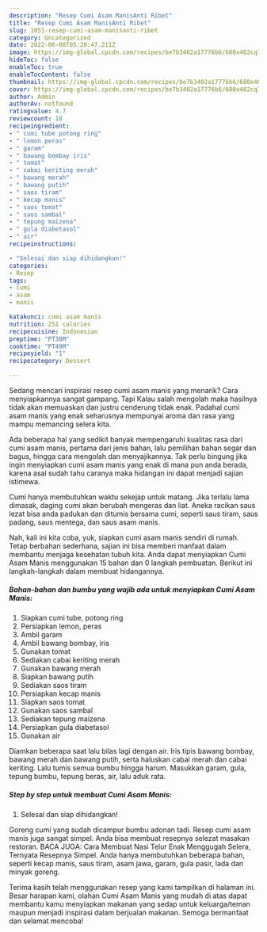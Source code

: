 ```yaml
---
description: "Resep Cumi Asam ManisAnti Ribet"
title: "Resep Cumi Asam ManisAnti Ribet"
slug: 1051-resep-cumi-asam-manisanti-ribet
category: Uncategorized
date: 2022-06-08T05:20:47.211Z
image: https://img-global.cpcdn.com/recipes/be7b3402a17776b6/680x482cq70/cumi-asam-manis-foto-resep-utama.jpg
hideToc: false
enableToc: true
enableTocContent: false
thumbnail: https://img-global.cpcdn.com/recipes/be7b3402a17776b6/680x482cq70/cumi-asam-manis-foto-resep-utama.jpg
cover: https://img-global.cpcdn.com/recipes/be7b3402a17776b6/680x482cq70/cumi-asam-manis-foto-resep-utama.jpg
author: Admin
authorAv: notfound
ratingvalue: 4.7
reviewcount: 18
recipeingredient:
- " cumi tube potong ring"
- " lemon peras"
- " garam"
- " bawang bombay iris"
- " tomat"
- " cabai keriting merah"
- " bawang merah"
- " bawang putih"
- " saos tiram"
- " kecap manis"
- " saos tomat"
- " saos sambal"
- " tepung maizena"
- " gula diabetasol"
- " air"
recipeinstructions:

- "Selesai dan siap dihidangkan!"
categories:
- Resep
tags:
- cumi
- asam
- manis

katakunci: cumi asam manis 
nutrition: 251 calories
recipecuisine: Indonesian
preptime: "PT38M"
cooktime: "PT49M"
recipeyield: "1"
recipecategory: Dessert

---
```



Sedang mencari inspirasi resep cumi asam manis yang menarik? Cara menyiapkannya sangat gampang. Tapi Kalau salah mengolah maka hasilnya tidak akan memuaskan dan justru cenderung tidak enak. Padahal cumi asam manis yang enak seharusnya mempunyai aroma dan rasa yang mampu memancing selera kita.


Ada beberapa hal yang sedikit banyak mempengaruhi kualitas rasa dari cumi asam manis, pertama dari jenis bahan, lalu pemilihan bahan segar dan bagus, hingga cara mengolah dan menyajikannya. Tak perlu bingung jika ingin menyiapkan cumi asam manis yang enak di mana pun anda berada, karena asal sudah tahu caranya maka hidangan ini dapat menjadi sajian istimewa.

Cumi hanya membutuhkan waktu sekejap untuk matang. Jika terlalu lama dimasak, daging cumi akan berubah mengeras dan liat. Aneka racikan saus lezat bisa anda padukan dan ditumis bersama cumi, seperti saus tiram, saus padang, saus mentega, dan saus asam manis.


Nah, kali ini kita coba, yuk, siapkan cumi asam manis sendiri di rumah. Tetap berbahan sederhana, sajian ini bisa memberi manfaat dalam membantu menjaga kesehatan tubuh kita. Anda dapat menyiapkan Cumi Asam Manis menggunakan 15 bahan dan 0 langkah pembuatan. Berikut ini langkah-langkah dalam membuat hidangannya.

<!--inarticleads1-->

##### Bahan-bahan dan bumbu yang wajib ada untuk menyiapkan Cumi Asam Manis:

1. Siapkan  cumi tube, potong ring
1. Persiapkan  lemon, peras
1. Ambil  garam
1. Ambil  bawang bombay, iris
1. Gunakan  tomat
1. Sediakan  cabai keriting merah
1. Gunakan  bawang merah
1. Siapkan  bawang putih
1. Sediakan  saos tiram
1. Persiapkan  kecap manis
1. Siapkan  saos tomat
1. Gunakan  saos sambal
1. Sediakan  tepung maizena
1. Persiapkan  gula diabetasol
1. Gunakan  air


Diamkan beberapa saat lalu bilas lagi dengan air. Iris tipis bawang bombay, bawang merah dan bawang putih, serta haluskan cabai merah dan cabai keriting. Lalu tumis semua bumbu hingga harum. Masukkan garam, gula, tepung bumbu, tepung beras, air, lalu aduk rata. 

<!--inarticleads2-->

##### Step by step untuk membuat Cumi Asam Manis:


1. Selesai dan siap dihidangkan!

Goreng cumi yang sudah dicampur bumbu adonan tadi. Resep cumi asam manis juga sangat simpel. Anda bisa membuat resepnya selezat masakan restoran. BACA JUGA: Cara Membuat Nasi Telur Enak Menggugah Selera, Ternyata Resepnya Simpel. Anda hanya membutuhkan beberapa bahan, seperti kecap manis, saus tiram, asam jawa, garam, gula pasir, lada dan minyak goreng. 

Terima kasih telah menggunakan resep yang kami tampilkan di halaman ini. Besar harapan kami, olahan Cumi Asam Manis yang mudah di atas dapat membantu kamu menyiapkan makanan yang sedap untuk keluarga/teman maupun menjadi inspirasi dalam berjualan makanan. Semoga bermanfaat dan selamat mencoba!
